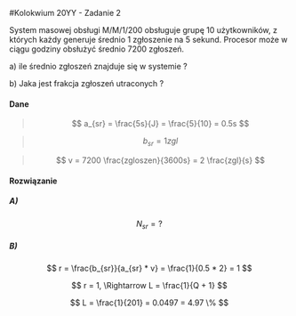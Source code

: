 #Kolokwium 20YY - Zadanie 2

System masowej obsługi M/M/1/200 obsługuje grupę 10 użytkowników, z których każdy generuje średnio 1 zgłoszenie na 5 sekund.
Procesor może w ciągu godziny obsłużyć średnio 7200 zgłoszeń.

a) ile średnio zgłoszeń znajduje się w systemie ?

b) Jaka jest frakcja zgłoszeń utraconych ?
 
#### Dane
> $$ a_{sr} = \frac{5s}{J} = \frac{5}{10} = 0.5s  $$ 

> $$ b_{sr} = 1 {zgl} $$ 

> $$ v = 7200 \frac{zgloszen}{3600s} = 2 \frac{zgl}{s} $$
 
#### Rozwiązanie 

##### A)

$$ N_{sr} = ? $$

##### B)

$$ r = \frac{b_{sr}}{a_{sr} * v} = \frac{1}{0.5 * 2} = 1 $$ 

$$ r = 1, \Rightarrow L = \frac{1}{Q + 1} $$

$$ L = \frac{1}{201} = 0.0497 = 4.97 \% $$
